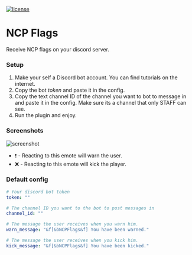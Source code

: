 [![license](https://img.shields.io/github/license/mashape/apistatus.svg) ](LICENSE)

# NCP Flags
Receive NCP flags on your discord server.

### Setup
1) Make your self a Discord bot account. You can find tutorials on the internet.
2) Copy the bot *token* and paste it in the config.
3) Copy the text channel ID of the channel you want to bot to message in and paste it in the config. Make sure its a channel that only STAFF can see.
4) Run the plugin and enjoy.

### Screenshots
![screenshot](https://i.imgur.com/7x94BVC.png) 

* ❗ - Reacting to this emote will warn the user.
* ❌ - Reacting to this emote will kick the player.

### Default config
```yml
# Your discord bot token
token: ""

# The channel ID you want to the bot to post messages in
channel_id: ""

# The message the user receives when you warn him.
warn_message: "&f[&bNCPFlags&f] You have been warned."

# The message the user receives when you kick him.
kick_message: "&f[&bNCPFlags&f] You have been kicked."
```